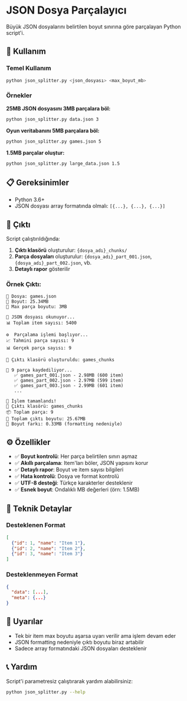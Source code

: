 # JSON Dosya Parçalayıcı

Büyük JSON dosyalarını belirtilen boyut sınırına göre parçalayan Python script'i.

## 🚀 Kullanım

### Temel Kullanım
```bash
python json_splitter.py <json_dosyası> <max_boyut_mb>
```

### Örnekler

**25MB JSON dosyasını 3MB parçalara böl:**
```bash
python json_splitter.py data.json 3
```

**Oyun veritabanını 5MB parçalara böl:**
```bash
python json_splitter.py games.json 5
```

**1.5MB parçalar oluştur:**
```bash
python json_splitter.py large_data.json 1.5
```

## 📋 Gereksinimler

- Python 3.6+
- JSON dosyası array formatında olmalı: `[{...}, {...}, {...}]`

## 📁 Çıktı

Script çalıştırıldığında:

1. **Çıktı klasörü** oluşturulur: `{dosya_adı}_chunks/`
2. **Parça dosyaları** oluşturulur: `{dosya_adı}_part_001.json`, `{dosya_adı}_part_002.json`, vb.
3. **Detaylı rapor** gösterilir

### Örnek Çıktı:
```
📄 Dosya: games.json
📏 Boyut: 25.34MB
🎯 Max parça boyutu: 3MB

📖 JSON dosyası okunuyor...
📊 Toplam item sayısı: 5400

⚙️  Parçalama işlemi başlıyor...
📈 Tahmini parça sayısı: 9
📊 Gerçek parça sayısı: 9

📁 Çıktı klasörü oluşturuldu: games_chunks

💾 9 parça kaydediliyor...
   ✅ games_part_001.json - 2.98MB (600 item)
   ✅ games_part_002.json - 2.97MB (599 item)
   ✅ games_part_003.json - 2.99MB (601 item)
   ...

🎉 İşlem tamamlandı!
📁 Çıktı klasörü: games_chunks
📦 Toplam parça: 9
📏 Toplam çıktı boyutu: 25.67MB
💾 Boyut farkı: 0.33MB (formatting nedeniyle)
```

## ⚙️ Özellikler

- ✅ **Boyut kontrolü**: Her parça belirtilen sınırı aşmaz
- ✅ **Akıllı parçalama**: Item'ları böler, JSON yapısını korur
- ✅ **Detaylı rapor**: Boyut ve item sayısı bilgileri
- ✅ **Hata kontrolü**: Dosya ve format kontrolü
- ✅ **UTF-8 desteği**: Türkçe karakterler desteklenir
- ✅ **Esnek boyut**: Ondalıklı MB değerleri (örn: 1.5MB)

## 🔧 Teknik Detaylar

### Desteklenen Format
```json
[
  {"id": 1, "name": "Item 1"},
  {"id": 2, "name": "Item 2"},
  {"id": 3, "name": "Item 3"}
]
```

### Desteklenmeyen Format
```json
{
  "data": [...],
  "meta": {...}
}
```

## 🚨 Uyarılar

- Tek bir item max boyutu aşarsa uyarı verilir ama işlem devam eder
- JSON formatting nedeniyle çıktı boyutu biraz artabilir
- Sadece array formatındaki JSON dosyaları desteklenir

## 📞 Yardım

Script'i parametresiz çalıştırarak yardım alabilirsiniz:
```bash
python json_splitter.py --help
```
